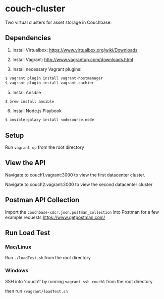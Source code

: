 # couch-cluster
Two virtual clusters for asset storage in Couchbase.

## Dependencies
1. Install Virtualbox: https://www.virtualbox.org/wiki/Downloads

2. Install Vagrant: http://www.vagrantup.com/downloads.html

3. Install necessary Vagrant plugins:

```sh
$ vagrant plugin install vagrant-hostmanager
$ vagrant plugin install vagrant-cachier
```

5. Install Ansible

```sh
$ brew install ansible
```
6. Install Node.js Playbook

```sh
$ ansible-galaxy install nodesource.node
```

## Setup
Run ```vagrant up``` from the root directory


## View the API
Navigate to couch1.vagrant:3000 to view the first datacenter cluster.

Navigate to couch2.vagrant:3000 to view the second datacenter cluster

## Postman API Collection
Import the ```couchbase-xdcr.json.postman_collection``` into Postman for a few example requests
https://www.getpostman.com/

## Run Load Test

### Mac/Linux
Run ```./loadTest.sh``` from the root directory

### Windows
SSH into 'couch1' by running ```vagrant ssh couch1``` from the root directory

then run ```/vagrant/loadTest.sh```
